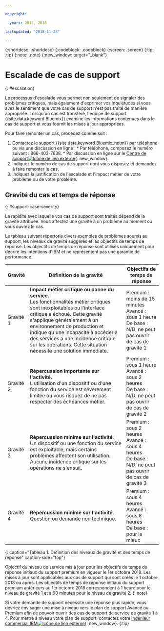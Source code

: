 ```yaml
---

copyright:

  years: 2015, 2018

lastupdated: "2018-11-28"

---
```



{:shortdesc: .shortdesc}
{:codeblock: .codeblock}
{:screen: .screen}
{:tip: .tip}
{:note: .note}
{:new_window: target="_blank"}


# Escalade de cas de support
{: #escalation}

Le processus d'escalade vous permet non seulement de signaler des problèmes critiques, mais également d'exprimer vos inquiétudes si vous avez le sentiment que votre cas de support n'est pas traité de manière appropriée. Lorsqu'un cas est transféré, l'équipe de support {{site.data.keyword.Bluemix}} examine les informations contenues dans le cas de support et vous fournit les mises à jour appropriées.

 Pour faire remonter un cas, procédez comme suit :

  1. Contactez le support {{site.data.keyword.Bluemix_notm}} par téléphone ou via une discussion en ligne :
    * Par téléphone, composez le numéro suivant : 866-403-7638.
    * Par discussion en ligne sur le [Centre de support![Icône de lien externe](../icons/launch-glyph.svg "Icône de lien externe")](https://{DomainName}/unifiedsupport/supportcenter){: new_window}.
  2. Indiquez le numéro de cas de support dont vous disposez et demandez à faire remonter le cas.
  3. Indiquez la justification de l'escalade et l'impact métier de votre problème ou de votre problème.

## Gravité du cas et temps de réponse  
{: #support-case-severity}

La rapidité avec laquelle vos cas de support sont traités dépend de la gravité attribuée. Vous affectez une gravité à un problème au moment où vous ouvrez le cas.  

Le tableau suivant répertorie divers exemples de problèmes soumis au support, les niveaux de gravité suggérés et les objectifs de temps de réponse. Les objectifs de temps de réponse sont utilisés uniquement pour décrire les intentions d'IBM et ne représentent pas une garantie de performance.

| Gravité | Définition de la gravité | Objectifs de temps de réponse |
|-----|------- | ----- |
| Gravité 1 | <strong>Impact métier critique ou panne du service.</strong> <br> Les fonctionnalités métier critiques sont inexploitables ou l'interface critique a échoué. Cette gravité s'applique généralement à un environnement de production et indique qu'une incapacité à accéder à des services a une incidence critique sur les opérations. Cette situation nécessite une solution immédiate. | Premium : moins de 15 minutes <br> Avancé : sous 1 heure <br> De base : N/D, ne peut pas ouvrir de cas de gravité 1 |
| Gravité 2 | <strong>Répercussion importante sur l'activité.</strong> <br> L'utilisation d'un dispositif ou d'une fonction du service est sévèrement limitée ou vous risquez de ne pas respecter des échéances métier. | Premium : sous 1 heure <br> Avancé : sous 2 heures <br> De base : N/D, ne peut pas ouvrir de cas de gravité 2 |
| Gravité 3 | <strong>Répercussion minime sur l'activité.</strong> <br> Un dispositif ou une fonction du service est exploitable, mais certains problèmes affectent son utilisation. Aucune incidence critique sur les opérations ne s'ensuit. | Premium : sous 2 heures <br> Avancé : sous 4 heures <br> De base : N/D, ne peut pas ouvrir de cas de gravité 3 |
| Gravité 4 | <strong>Répercussion minime sur l'activité.</strong> <br> Question ou demande non technique. | Premium : sous 4 heures <br> Avancé : sous 8 heures <br> De base : pour le mieux |
{: caption="Tableau 1. Définition des niveaux de gravité et des temps de réponse" caption-side="top"}

Objectif du niveau de service mis à jour pour les objectifs de temps de réponse initiaux du support premium en vigueur le 1er octobre 2018. Les mises à jour sont applicables aux cas de support qui sont créés le 1 octobre 2018 ou après. Les objectifs de temps de réponse initiaux du support premium antérieurs au 1er octobre 2018 correspondent à 1 heure pour le niveau de gravité 1 et à 90 minutes pour le niveau de gravité 2.
{: note}

Si votre demande de support nécessite une réponse plus rapide, vous devriez envisager une mise à niveau vers le plan de support Avancé ou Premium afin de pouvoir ouvrir des cas de support de service de gravité 1 à 4. Pour mettre à niveau votre plan de support, contactez votre [ingénieur commercial IBM![Icône de lien externe](../icons/launch-glyph.svg "Icône de lien externe")](https://www.ibm.com/cloud-computing/bluemix/contact-us){: new_window}.
{:tip}

